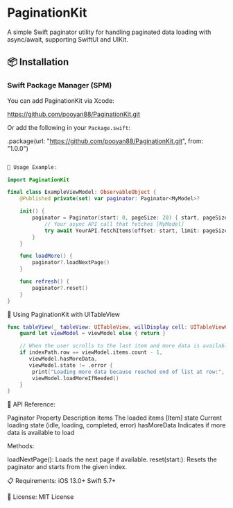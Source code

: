 # PaginationKit

A simple Swift paginator utility for handling paginated data loading with async/await, supporting SwiftUI and UIKit.

## 📦 Installation

### Swift Package Manager (SPM)

You can add PaginationKit via Xcode:

https://github.com/pooyan88/PaginationKit.git


Or add the following in your `Package.swift`:

.package(url: "https://github.com/pooyan88/PaginationKit.git", from: "1.0.0")

```swift

🚀 Usage Example:

import PaginationKit

final class ExampleViewModel: ObservableObject {
    @Published private(set) var paginator: Paginator<MyModel>?

    init() {
        paginator = Paginator(start: 0, pageSize: 20) { start, pageSize in
            // Your async API call that fetches [MyModel]
            try await YourAPI.fetchItems(offset: start, limit: pageSize)
        }
    }

    func loadMore() {
        paginator?.loadNextPage()
    }

    func refresh() {
        paginator?.reset()
    }
}
```

📱 Using PaginationKit with UITableView

```swift
func tableView(_ tableView: UITableView, willDisplay cell: UITableViewCell, forRowAt indexPath: IndexPath) {
    guard let viewModel = viewModel else { return }

    // When the user scrolls to the last item and more data is available, load the next page
    if indexPath.row == viewModel.items.count - 1,
       viewModel.hasMoreData,
       viewModel.state != .error {
        print("Loading more data because reached end of list at row:", indexPath.row)
        viewModel.loadMoreIfNeeded()
    }
}
```

🧩 API Reference:

Paginator<Item>
Property	Description
items	The loaded items [Item]
state	Current loading state (idle, loading, completed, error)
hasMoreData	Indicates if more data is available to load

Methods:

loadNextPage(): Loads the next page if available.
reset(start:): Resets the paginator and starts from the given index.

📋 Requirements:
iOS 13.0+
Swift 5.7+

📄 License:
MIT License
